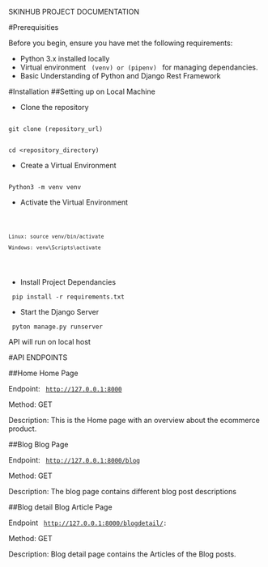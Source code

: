 SKINHUB PROJECT DOCUMENTATION

#Prerequisities

Before you begin, ensure you have met the following requirements:
- Python 3.x installed locally
- Virtual environment <code> (venv) or (pipenv) </code> for managing dependancies.
- Basic Understanding of Python and Django Rest Framework

#Installation
##Setting up on Local Machine

- Clone the repository
<code> 
git clone (repository_url)

 cd <repository_directory)
</code>

- Create a Virtual Environment

<code> 
Python3 -m venv venv
</code> 

 - Activate the Virtual Environment
<code>

    Linux: source venv/bin/activate   
    
    Windows: venv\Scripts\activate
 </code>

 - Install Project Dependancies

<code> pip install -r requirements.txt </code>

- Start the Django Server

<code> pyton  manage.py runserver </code>

API will run on local host 

#API ENDPOINTS

##Home
Home Page 

Endpoint: <code> http://127.0.0.1:8000 </code>

Method: GET

Description: This is the Home page with an overview about the ecommerce product.


##Blog
Blog Page

Endpoint: <code> http://127.0.0.1:8000/blog </code>

Method: GET

Description: The blog page contains different blog post descriptions

##Blog detail
Blog Article Page

Endpoint <code> http://127.0.0.1:8000/blogdetail/<slug>:<slug> </code>

Method: GET

Description: Blog detail page contains the Articles  of the Blog posts.

